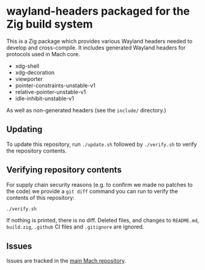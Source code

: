 # wayland-headers packaged for the Zig build system

This is a Zig package which provides various Wayland headers needed to develop and cross-compile. It includes generated Wayland headers for protocols used in Mach core.

* xdg-shell
* xdg-decoration
* viewporter
* pointer-constraints-unstable-v1
* relative-pointer-unstable-v1
* idle-inhibit-unstable-v1

As well as non-generated headers (see the `include/` directory.)

## Updating

To update this repository, run `./update.sh` followed by `./verify.sh` to verify the repository contents.

## Verifying repository contents

For supply chain security reasons (e.g. to confirm we made no patches to the code) we provide a `git diff` command you can run to verify the contents of this repository:

```sh
./verify.sh
```

If nothing is printed, there is no diff. Deleted files, and changes to `README.md`, `build.zig`, `.github` CI files and `.gitignore` are ignored.

## Issues

Issues are tracked in the [main Mach repository](https://github.com/hexops/mach/issues?q=is%3Aissue+is%3Aopen+label%3Awayland-headers).

